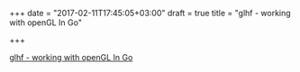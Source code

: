 +++
date = "2017-02-11T17:45:05+03:00"
draft = true
title = "glhf - working with openGL In Go"

+++

<p><a href="https://github.com/faiface/glhf">glhf - working with openGL In Go</a></p>
